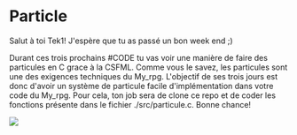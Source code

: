 # Particle

Salut à toi Tek1! J'espère que tu as passé un bon week end ;)


Durant ces trois prochains #CODE tu vas voir une manière de faire des particules en C grace à la CSFML.
Comme vous le savez, les particules sont une des exigences techniques du My_rpg. L'objectif de ses trois jours est donc d'avoir un système de particule facile d'implémentation dans votre code du My_rpg.
Pour cela, ton job sera de clone ce repo et de coder les fonctions présente dans le fichier ./src/particule.c.
Bonne chance!

![](https://image.noelshack.com/fichiers/2020/14/7/1586123361-screenshot-from-2020-04-05-12-05-08.png)

